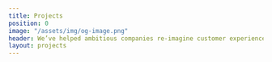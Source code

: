 ```yaml
---
title: Projects
position: 0
image: "/assets/img/og-image.png"
header: We’ve helped ambitious companies re-imagine customer experiences, create new models for growth and build new capabilities.
layout: projects
---
```



